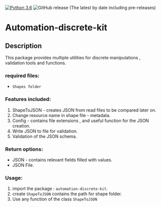 [![Python 3.6](https://img.shields.io/badge/python-3.6-green.svg)](https://www.python.org/downloads/release/python-360/)
<img alt="GitHub release (The latest by date including pre-releases)" src="https://img.shields.io/github/v/release/MapColonies/automation-discrete-kit">
# Automation-discrete-kit

## Description
This package provides multiple utilities for discrete manipulations , validation tools and functions.

### required files:
- `Shapes folder`

### Features included:
1. ShapeToJSON - creates JSON from read files to be compared later on.
2. Change resource name in shape file - metadata.
3. Config - contains file extensions , and useful function for the JSON creation.
4. Write JSON to file for validation.
5. Validation of the JSON schema.

### Return options:
 - JSON - contains relevant fields filled with values.
 - JSON File.

### Usage:
1. import the package : `automation-discrete-kit`.
2. create `ShapeToJSON` contains the path for shape folder.
3. Use any function of the class `ShapeToJSON`
